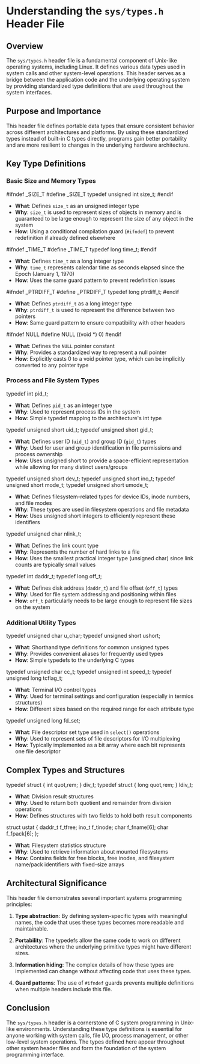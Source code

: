 # Understanding the `sys/types.h` Header File

## Overview

The `sys/types.h` header file is a fundamental component of Unix-like operating systems, including Linux. It defines various data types used in system calls and other system-level operations. This header serves as a bridge between the application code and the underlying operating system by providing standardized type definitions that are used throughout the system interfaces.

## Purpose and Importance

This header file defines portable data types that ensure consistent behavior across different architectures and platforms. By using these standardized types instead of built-in C types directly, programs gain better portability and are more resilient to changes in the underlying hardware architecture.

## Key Type Definitions

### Basic Size and Memory Types


#ifndef _SIZE_T
#define _SIZE_T
typedef unsigned int size_t;
#endif


- **What**: Defines `size_t` as an unsigned integer type
- **Why**: `size_t` is used to represent sizes of objects in memory and is guaranteed to be large enough to represent the size of any object in the system
- **How**: Using a conditional compilation guard (`#ifndef`) to prevent redefinition if already defined elsewhere


#ifndef _TIME_T
#define _TIME_T
typedef long time_t;
#endif


- **What**: Defines `time_t` as a long integer type
- **Why**: `time_t` represents calendar time as seconds elapsed since the Epoch (January 1, 1970)
- **How**: Uses the same guard pattern to prevent redefinition issues


#ifndef _PTRDIFF_T
#define _PTRDIFF_T
typedef long ptrdiff_t;
#endif


- **What**: Defines `ptrdiff_t` as a long integer type
- **Why**: `ptrdiff_t` is used to represent the difference between two pointers
- **How**: Same guard pattern to ensure compatibility with other headers


#ifndef NULL
#define NULL ((void *) 0)
#endif


- **What**: Defines the `NULL` pointer constant
- **Why**: Provides a standardized way to represent a null pointer
- **How**: Explicitly casts 0 to a void pointer type, which can be implicitly converted to any pointer type

### Process and File System Types


typedef int pid_t;

- **What**: Defines `pid_t` as an integer type
- **Why**: Used to represent process IDs in the system
- **How**: Simple typedef mapping to the architecture's int type


typedef unsigned short uid_t;
typedef unsigned short gid_t;

- **What**: Defines user ID (`uid_t`) and group ID (`gid_t`) types
- **Why**: Used for user and group identification in file permissions and process ownership
- **How**: Uses unsigned short to provide a space-efficient representation while allowing for many distinct users/groups


typedef unsigned short dev_t;
typedef unsigned short ino_t;
typedef unsigned short mode_t;
typedef unsigned short umode_t;

- **What**: Defines filesystem-related types for device IDs, inode numbers, and file modes
- **Why**: These types are used in filesystem operations and file metadata
- **How**: Uses unsigned short integers to efficiently represent these identifiers


typedef unsigned char nlink_t;

- **What**: Defines the link count type
- **Why**: Represents the number of hard links to a file
- **How**: Uses the smallest practical integer type (unsigned char) since link counts are typically small values


typedef int daddr_t;
typedef long off_t;

- **What**: Defines disk address (`daddr_t`) and file offset (`off_t`) types
- **Why**: Used for file system addressing and positioning within files
- **How**: `off_t` particularly needs to be large enough to represent file sizes on the system

### Additional Utility Types


typedef unsigned char u_char;
typedef unsigned short ushort;

- **What**: Shorthand type definitions for common unsigned types
- **Why**: Provides convenient aliases for frequently used types
- **How**: Simple typedefs to the underlying C types


typedef unsigned char cc_t;
typedef unsigned int speed_t;
typedef unsigned long tcflag_t;

- **What**: Terminal I/O control types
- **Why**: Used for terminal settings and configuration (especially in termios structures)
- **How**: Different sizes based on the required range for each attribute type


typedef unsigned long fd_set;

- **What**: File descriptor set type used in `select()` operations
- **Why**: Used to represent sets of file descriptors for I/O multiplexing
- **How**: Typically implemented as a bit array where each bit represents one file descriptor

## Complex Types and Structures


typedef struct { int quot,rem; } div_t;
typedef struct { long quot,rem; } ldiv_t;

- **What**: Division result structures
- **Why**: Used to return both quotient and remainder from division operations
- **How**: Defines structures with two fields to hold both result components


struct ustat {
    daddr_t f_tfree;
    ino_t f_tinode;
    char f_fname[6];
    char f_fpack[6];
};

- **What**: Filesystem statistics structure
- **Why**: Used to retrieve information about mounted filesystems
- **How**: Contains fields for free blocks, free inodes, and filesystem name/pack identifiers with fixed-size arrays

## Architectural Significance

This header file demonstrates several important systems programming principles:

1. **Type abstraction**: By defining system-specific types with meaningful names, the code that uses these types becomes more readable and maintainable.

2. **Portability**: The typedefs allow the same code to work on different architectures where the underlying primitive types might have different sizes.

3. **Information hiding**: The complex details of how these types are implemented can change without affecting code that uses these types.

4. **Guard patterns**: The use of `#ifndef` guards prevents multiple definitions when multiple headers include this file.

## Conclusion

The `sys/types.h` header is a cornerstone of C system programming in Unix-like environments. Understanding these type definitions is essential for anyone working with system calls, file I/O, process management, or other low-level system operations. The types defined here appear throughout other system header files and form the foundation of the system programming interface.

